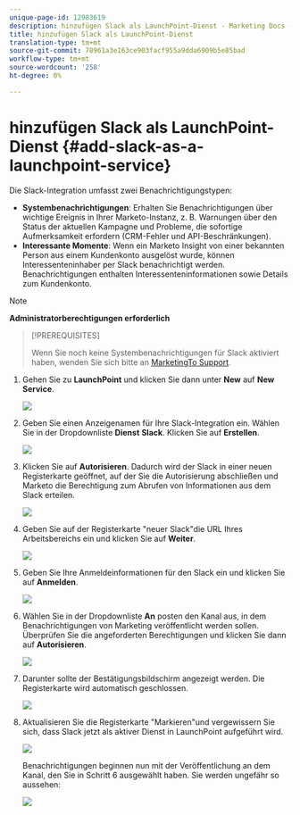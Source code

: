 ```yaml
---
unique-page-id: 12983619
description: hinzufügen Slack als LaunchPoint-Dienst - Marketing Docs - Produktdokumentation
title: hinzufügen Slack als LaunchPoint-Dienst
translation-type: tm+mt
source-git-commit: 78961a3e163ce903facf955a9dda6909b5e85bad
workflow-type: tm+mt
source-wordcount: '258'
ht-degree: 0%

---
```



# hinzufügen Slack als LaunchPoint-Dienst {#add-slack-as-a-launchpoint-service}

Die Slack-Integration umfasst zwei Benachrichtigungstypen:

* **Systembenachrichtigungen**: Erhalten Sie Benachrichtigungen über wichtige Ereignis in Ihrer Marketo-Instanz, z. B. Warnungen über den Status der aktuellen Kampagne und Probleme, die sofortige Aufmerksamkeit erfordern (CRM-Fehler und API-Beschränkungen).
* **Interessante Momente**: Wenn ein Marketo Insight von einer bekannten Person aus einem Kundenkonto ausgelöst wurde, können Interessenteninhaber per Slack benachrichtigt werden. Benachrichtigungen enthalten Interessenteninformationen sowie Details zum Kundenkonto.

>[!NOTE]
>
>**Administratorberechtigungen erforderlich**

>[!PREREQUISITES]
>
>Wenn Sie noch keine Systembenachrichtigungen für Slack aktiviert haben, wenden Sie sich bitte an [MarketingTo Support](https://nation.marketo.com/t5/Support/ct-p/Support).

1. Gehen Sie zu **LaunchPoint** und klicken Sie dann unter **New** auf **New Service**.

   ![](assets/image2017-11-27-14-3a13-3a18.png)

1. Geben Sie einen Anzeigenamen für Ihre Slack-Integration ein. Wählen Sie in der Dropdownliste **Dienst** **Slack**. Klicken Sie auf **Erstellen**.

   ![](assets/image2017-11-27-15-3a54-3a11.png)

1. Klicken Sie auf **Autorisieren**. Dadurch wird der Slack in einer neuen Registerkarte geöffnet, auf der Sie die Autorisierung abschließen und Marketo die Berechtigung zum Abrufen von Informationen aus dem Slack erteilen.

   ![](assets/image2017-11-27-14-3a16-3a6.png)

1. Geben Sie auf der Registerkarte &quot;neuer Slack&quot;die URL Ihres Arbeitsbereichs ein und klicken Sie auf **Weiter**.

   ![](assets/image2017-11-27-15-3a1-3a29.png)

1. Geben Sie Ihre Anmeldeinformationen für den Slack ein und klicken Sie auf **Anmelden**.

   ![](assets/image2017-11-27-15-3a1-3a3.png)

1. Wählen Sie in der Dropdownliste **An** posten den Kanal aus, in dem Benachrichtigungen von Marketing veröffentlicht werden sollen. Überprüfen Sie die angeforderten Berechtigungen und klicken Sie dann auf **Autorisieren**.

   ![](assets/image2018-1-9-13-3a21-3a50.png)

1. Darunter sollte der Bestätigungsbildschirm angezeigt werden. Die Registerkarte wird automatisch geschlossen.

   ![](assets/image2017-11-27-15-3a51-3a57.png)

1. Aktualisieren Sie die Registerkarte &quot;Markieren&quot;und vergewissern Sie sich, dass Slack jetzt als aktiver Dienst in LaunchPoint aufgeführt wird.

   ![](assets/image2017-11-27-15-3a55-3a37.png)

   Benachrichtigungen beginnen nun mit der Veröffentlichung an dem Kanal, den Sie in Schritt 6 ausgewählt haben. Sie werden ungefähr so aussehen:

   ![](assets/samplenotification.png)
